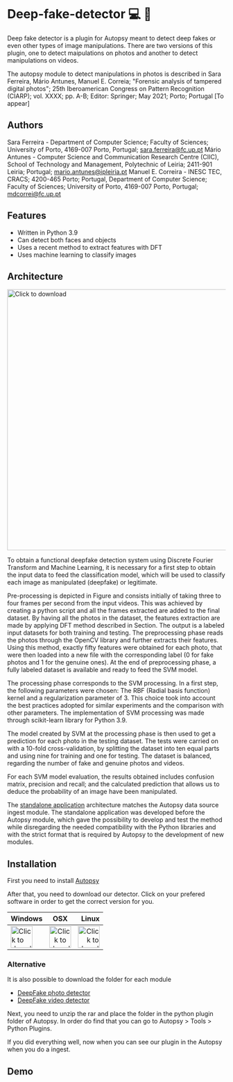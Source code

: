 # Deep-fake-detector :computer: :mag_right:

Deep fake detector is a plugin for Autopsy meant to detect deep fakes or even other types of image manipulations.
There are two versions of this plugin, one to detect maipulations on photos and another to detect manipulations on videos.

The autopsy module to detect manipulations in photos is described in Sara Ferreira, Mário Antunes, Manuel E. Correia; "Forensic analysis of tampered digital photos"; 25th Iberoamerican Congress on Pattern Recognition (CIARP); vol. XXXX; pp. A-B; Editor: Springer; May 2021; Porto; Portugal [To appear]

## Authors

Sara Ferreira - Department of Computer Science; Faculty of Sciences; University of Porto, 4169-007 Porto, Portugal; sara.ferreira@fc.up.pt
Mário Antunes - Computer Science and Communication Research Centre (CIIC), School of Technology and Management, Polytechnic of Leiria; 2411-901 Leiria; Portugal; mario.antunes@ipleiria.pt
Manuel E. Correira - INESC TEC, CRACS; 4200-465 Porto; Portugal, Department of Computer Science; Faculty of Sciences; University of Porto, 4169-007 Porto, Portugal;  mdcorrei@fc.up.pt

## Features

- Written in Python 3.9 
- Can detect both faces and objects
- Uses a recent method to extract features with DFT
- Uses machine learning to classify images

## Architecture

<img src="https://github.com/saraferreirascf/Deep-fake-detector/blob/main/images/arquitetura-geral.png" alt="Click to download" width="600"/>

To obtain a functional deepfake detection system using Discrete Fourier Transform and Machine Learning, it is necessary for a first step to obtain the input data to feed the classification model, which will be used to classify each image as manipulated (deepfake) or legitimate. 

Pre-processing is depicted in Figure and consists initially of taking three to four frames per second from the input videos. This was achieved by creating a python script and all the frames extracted are added to the final dataset.
By having all the photos in the dataset, the features extraction are made by applying DFT method described in Section. The output is a labeled input datasets for both training and testing. The preprocessing phase reads the photos through the OpenCV library and further extracts their features. Using this method, exactly fifty features were obtained for each photo, that were then loaded into a new file with the corresponding label (0 for fake photos and 1 for the genuine ones). At the end of preprocessing phase, a fully labeled dataset is available and ready to feed the SVM model.

The processing phase corresponds to the SVM processing. In a first step, the following parameters were chosen: The RBF (Radial basis function) kernel and a regularization parameter of 3. This choice took into account the best practices adopted for similar experiments and the comparison with other parameters.
The implementation of SVM processing was made through scikit-learn library for Python 3.9.

The model created by SVM at the processing phase is then used to get a prediction for each photo in the testing dataset. The tests were carried on with a 10-fold cross-validation, by splitting the dataset into ten equal parts and using nine for training and one for testing. The dataset is balanced, regarding the number of fake and genuine photos and videos.

For each SVM model evaluation, the results obtained includes confusion matrix, precision and recall; and the calculated prediction that allows us to deduce the probability of an image have been manipulated.

The <a href="https://github.com/saraferreirascf/Deep-fake-detector/tree/main/Standalone_app" target="_blank">standalone application</a> architecture matches the Autopsy data source ingest module. The standalone application was developed before the Autopsy module, which gave the possibility to develop and test the method while disregarding the needed compatibility with the Python libraries and with the strict format that is required by Autopsy to the development of new modules.



## Installation

First you need to install <a href="https://www.autopsy.com/download/" target="_blank">Autopsy</a><br/>

After that, you need to download our detector. Click on your prefered software in order to get the correct version for you.<br/>


| Windows       | OSX           | Linux  |
| ------------- |:-------------:| -----:|
| <img src="https://github.com/saraferreirascf/Deep-fake-detector/blob/main/images/windows.png" alt="Click to download" width="50" href="https://www.autopsy.com/download/" /> | <img src="https://github.com/saraferreirascf/Deep-fake-detector/blob/main/images/apple.png" alt="Click to download" width="50" href="https://www.autopsy.com/download/"/> | <img src="https://github.com/saraferreirascf/Deep-fake-detector/blob/main/images/linux.png" alt="Click to download" width="50" href="https://www.autopsy.com/download/"/> |

### Alternative

It is also possible to download the folder for each module
- <a href="https://github.com/saraferreirascf/Deep-fake-detector/tree/main/deepfake_video" target="_blank">DeepFake photo detector</a><br/>
- <a href="https://www.autopsy.com/download/" target="_blank">DeepFake video detector</a><br/>

Next, you need to unzip the rar and place the folder in the python plugin folder of Autopsy. In order do find that you can go to Autopsy > Tools > Python Plugins.

If you did everything well, now when you can see our plugin in the Autopsy when you do a ingest.

## Demo


